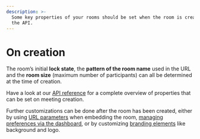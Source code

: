 ```yaml
---
description: >-
  Some key properties of your rooms should be set when the room is created using
  the API.
---
```


# On creation

The room’s initial **lock state**, the **pattern of the room name** used in the URL and the **room size** (maximum number of participants) can all be determined at the time of creation.

Have a look at our [API reference](../whereby-rest-api-reference.md) for a complete overview of properties that can be set on meeting creation.

Further customizations can be done after the room has been created, either by using [URL parameters](using-url-parameters.md) when embedding the room, [managing preferences via the dashboard](dashboard-preferences.md), or by customizing [branding elements](branding-elements.md) like background and logo.
